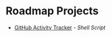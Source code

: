 # Roadmap Projects
- [GitHub Activity Tracker](https://github.com/Aj-Seven/roadmap-projects) - *Shell Script*
